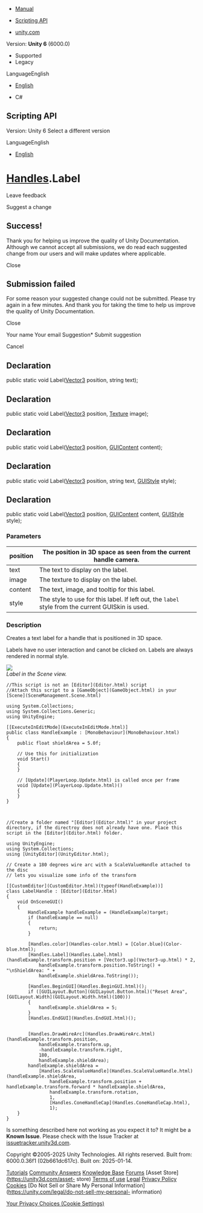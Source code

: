 [ ]()

  * [Manual](../Manual/index.html)
  * [Scripting API](../ScriptReference/index.html)

  * [unity.com](https://unity.com/)

Version: **Unity 6** (6000.0)

  * Supported
  * Legacy

LanguageEnglish

  * [English]()

  * C#

[ ](https://docs.unity3d.com)

## Scripting API

Version: Unity 6 Select a different version

LanguageEnglish

  * [English]()

#  [Handles](Handles.html).Label

Leave feedback

Suggest a change

## Success!

Thank you for helping us improve the quality of Unity Documentation. Although
we cannot accept all submissions, we do read each suggested change from our
users and will make updates where applicable.

Close

## Submission failed

For some reason your suggested change could not be submitted. Please <a>try
again</a> in a few minutes. And thank you for taking the time to help us
improve the quality of Unity Documentation.

Close

Your name Your email Suggestion* Submit suggestion

Cancel

[ ]()

## Declaration

public static void Label([Vector3](Vector3.html) position, string text);

## Declaration

public static void Label([Vector3](Vector3.html) position,
[Texture](Texture.html) image);

## Declaration

public static void Label([Vector3](Vector3.html) position,
[GUIContent](GUIContent.html) content);

## Declaration

public static void Label([Vector3](Vector3.html) position, string text,
[GUIStyle](GUIStyle.html) style);

## Declaration

public static void Label([Vector3](Vector3.html) position,
[GUIContent](GUIContent.html) content, [GUIStyle](GUIStyle.html) style);

### Parameters

position | The position in 3D space as seen from the current handle camera.  
---|---  
text | The text to display on the label.  
image | The texture to display on the label.  
content | The text, image, and tooltip for this label.  
style | The style to use for this label. If left out, the `label` style from the current GUISkin is used.  
  
### Description

Creates a text label for a handle that is positioned in 3D space.

Labels have no user interaction and canot be clicked on. Labels are always
rendered in normal style.  
  
![](../StaticFiles/ScriptRefImages/HandlesLabel.png)  
_Label in the Scene view._

    
    
    //This script is not an [Editor](Editor.html) script
    //Attach this script to a [GameObject](GameObject.html) in your [Scene](SceneManagement.Scene.html)  
      
    using System.Collections;
    using System.Collections.Generic;
    using UnityEngine;  
      
    [[ExecuteInEditMode](ExecuteInEditMode.html)]
    public class HandleExample : [MonoBehaviour](MonoBehaviour.html)
    {
        public float shieldArea = 5.0f;  
      
        // Use this for initialization
        void Start()
        {
        }  
      
        // [Update](PlayerLoop.Update.html) is called once per frame
        void [Update](PlayerLoop.Update.html)()
        {
        }
    }
    
    
    
    //Create a folder named "[Editor](Editor.html)" in your project directory, if the directroy does not already have one. Place this script in the [Editor](Editor.html) folder.  
      
    using UnityEngine;
    using System.Collections;
    using [UnityEditor](UnityEditor.html);  
      
    // Create a 180 degrees wire arc with a ScaleValueHandle attached to the disc
    // lets you visualize some info of the transform  
      
    [[CustomEditor](CustomEditor.html)(typeof(HandleExample))]
    class LabelHandle : [Editor](Editor.html)
    {
        void OnSceneGUI()
        {
            HandleExample handleExample = (HandleExample)target;
            if (handleExample == null)
            {
                return;
            }  
      
            [Handles.color](Handles-color.html) = [Color.blue](Color-blue.html);
            [Handles.Label](Handles.Label.html)(handleExample.transform.position + [Vector3.up](Vector3-up.html) * 2,
                handleExample.transform.position.ToString() + "\nShieldArea: " +
                handleExample.shieldArea.ToString());  
      
            [Handles.BeginGUI](Handles.BeginGUI.html)();
            if ([GUILayout.Button](GUILayout.Button.html)("Reset Area", [GUILayout.Width](GUILayout.Width.html)(100)))
            {
                handleExample.shieldArea = 5;
            }
            [Handles.EndGUI](Handles.EndGUI.html)();  
      
    
            [Handles.DrawWireArc](Handles.DrawWireArc.html)(handleExample.transform.position,
                handleExample.transform.up,
                -handleExample.transform.right,
                180,
                handleExample.shieldArea);
            handleExample.shieldArea =
                [Handles.ScaleValueHandle](Handles.ScaleValueHandle.html)(handleExample.shieldArea,
                    handleExample.transform.position + handleExample.transform.forward * handleExample.shieldArea,
                    handleExample.transform.rotation,
                    1,
                    [Handles.ConeHandleCap](Handles.ConeHandleCap.html),
                    1);
        }
    }
    

Is something described here not working as you expect it to? It might be a
**Known Issue**. Please check with the Issue Tracker at
[issuetracker.unity3d.com](https://issuetracker.unity3d.com).

Copyright ©2005-2025 Unity Technologies. All rights reserved. Built from:
6000.0.36f1 (02b661dc617c). Built on: 2025-01-14.

[Tutorials](https://unity3d.com/learn) [Community
Answers](https://answers.unity3d.com) [Knowledge
Base](https://support.unity3d.com/hc/en-us)
[Forums](https://forum.unity3d.com) [Asset Store](https://unity3d.com/asset-
store) [Terms of use](https://docs.unity3d.com/Manual/TermsOfUse.html)
[Legal](https://unity.com/legal) [Privacy
Policy](https://unity.com/legal/privacy-policy)
[Cookies](https://unity.com/legal/cookie-policy) [Do Not Sell or Share My
Personal Information](https://unity.com/legal/do-not-sell-my-personal-
information)

[Your Privacy Choices (Cookie Settings)](javascript:void\(0\);)


